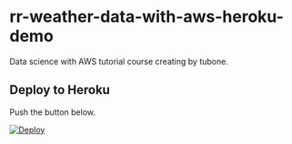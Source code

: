 # rr-weather-data-with-aws-heroku-demo

Data science with AWS tutorial course creating by tubone.

## Deploy to Heroku

Push the button below.

[![Deploy](https://www.herokucdn.com/deploy/button.svg)](https://heroku.com/deploy)